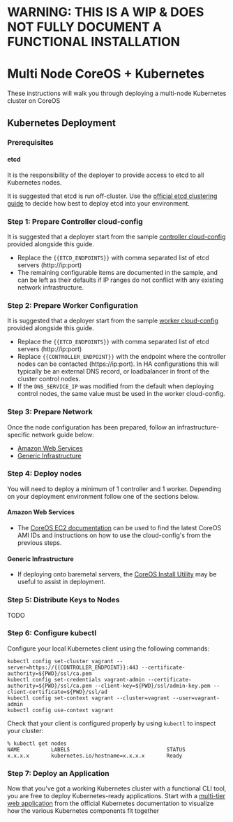 # WARNING: THIS IS A WIP & DOES NOT FULLY DOCUMENT A FUNCTIONAL INSTALLATION

# Multi Node CoreOS + Kubernetes

These instructions will walk you through deploying a multi-node Kubernetes cluster on CoreOS

## Kubernetes Deployment

### Prerequisites

#### etcd

It is the responsibility of the deployer to provide access to etcd to all Kubernetes nodes.

It is suggested that etcd is run off-cluster.
Use the [official etcd clustering guide](https://coreos.com/etcd/docs/latest/clustering.html) to decide how best to deploy etcd into your environment.

### Step 1: Prepare Controller cloud-config

It is suggested that a deployer start from the sample [controller cloud-config](controller-cloud-config.yaml) provided alongside this guide.

* Replace the `{{ETCD_ENDPOINTS}}` with comma separated list of etcd servers (http://ip:port)
* The remaining configurable items are documented in the sample, and can be left as their defaults if IP ranges do not conflict with any existing network infrastructure.

### Step 2: Prepare Worker Configuration

It is suggested that a deployer start from the sample [worker cloud-config](worker-cloud-config.yaml) provided alongside this guide.

* Replace the `{{ETCD_ENDPOINTS}}` with comma separated list of etcd servers (http://ip:port)
* Replace `{{CONTROLLER_ENDPOINT}}` with the endpoint where the controller nodes can be contacted (https://ip:port). In HA configurations this will typically be an external DNS record, or loadbalancer in front of the cluster control nodes.
* If the `DNS_SERVICE_IP` was modified from the default when deploying control nodes, the same value must be used in the worker cloud-config.

### Step 3: Prepare Network

Once the node configuration has been prepared, follow an infrastructure-specific network guide below:

* [Amazon Web Services](aws-network.md)
* [Generic Infrastructure](generic-network.md)

### Step 4: Deploy nodes

You will need to deploy a minimum of 1 controller and 1 worker. Depending on your deployment environment follow one of the sections below.

#### Amazon Web Services

* The [CoreOS EC2 documentation](https://coreos.com/os/docs/latest/booting-on-ec2.html) can be used to find the latest CoreOS AMI IDs and instructions on how to use the cloud-config's from the previous steps.

#### Generic Infrastructure

* If deploying onto baremetal servers, the [CoreOS Install Utility](https://coreos.com/os/docs/latest/installing-to-disk.html) may be useful to assist in deployment.

### Step 5: Distribute Keys to Nodes

TODO

### Step 6: Configure kubectl

Configure your local Kubernetes client using the following commands:

```
kubectl config set-cluster vagrant --server=https://{{CONTROLLER_ENDPOINT}}:443 --certificate-authority=${PWD}/ssl/ca.pem
kubectl config set-credentials vagrant-admin --certificate-authority=${PWD}/ssl/ca.pem --client-key=${PWD}/ssl/admin-key.pem --client-certificate=${PWD}/ssl/ad
kubectl config set-context vagrant --cluster=vagrant --user=vagrant-admin
kubectl config use-context vagrant
```

Check that your client is configured properly by using `kubectl` to inspect your cluster:

```
% kubectl get nodes
NAME          LABELS                               STATUS
x.x.x.x       kubernetes.io/hostname=x.x.x.x       Ready
```

### Step 7: Deploy an Application

Now that you've got a working Kubernetes cluster with a functional CLI tool, you are free to deploy Kubernetes-ready applications.
Start with a [multi-tier web application][guestbook] from the official Kubernetes documentation to visualize how the various Kubernetes components fit together

[guestbook]: http://kubernetes.io/v1.0/examples/guestbook-go/README.html

